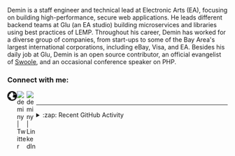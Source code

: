 Demin is a staff engineer and technical lead at Electronic Arts (EA), focusing on building high-performance, secure web applications. He leads different backend teams at Glu (an EA studio) building microservices and libraries using best practices of LEMP. Throughout his career, Demin has worked for a diverse group of companies, from start-ups to some of the Bay Area's largest international corporations, including eBay, Visa, and EA. Besides his daily job at Glu, Demin is an open source contributor, an official evangelist of [Swoole](https://github.com/swoole/swoole-src), and an occasional conference speaker on PHP.

### Connect with me:

[<img align="left" alt="https://deminy.in" width="22px" src="https://raw.githubusercontent.com/iconic/open-iconic/master/svg/globe.svg" />][website]
[<img align="left" alt="deminy | Twitter" width="22px" src="https://cdn.jsdelivr.net/npm/simple-icons@v3/icons/twitter.svg" />][twitter]
[<img align="left" alt="deminy | LinkedIn" width="22px" src="https://cdn.jsdelivr.net/npm/simple-icons@v3/icons/linkedin.svg" />][linkedin]

<br />

[website]: https://deminy.in
[linkedin]: https://www.linkedin.com/in/deminy
[twitter]: https://twitter.com/deminy

---

<details>
  <summary>:zap: Recent GitHub Activity</summary>

<!--START_SECTION:activity-->
1. 🗣 Commented on [#4810](https://github.com/swoole/swoole-src/issues/4810) in [swoole/swoole-src](https://github.com/swoole/swoole-src)
2. ❗️ Closed issue [#36](https://github.com/swoole/docker-swoole/issues/36) in [swoole/docker-swoole](https://github.com/swoole/docker-swoole)
3. 🗣 Commented on [#36](https://github.com/swoole/docker-swoole/issues/36) in [swoole/docker-swoole](https://github.com/swoole/docker-swoole)
4. ❌ Closed PR [#37](https://github.com/swoole/docker-swoole/pull/37) in [swoole/docker-swoole](https://github.com/swoole/docker-swoole)
5. 🗣 Commented on [#37](https://github.com/swoole/docker-swoole/issues/37) in [swoole/docker-swoole](https://github.com/swoole/docker-swoole)
<!--END_SECTION:activity-->

</details>
